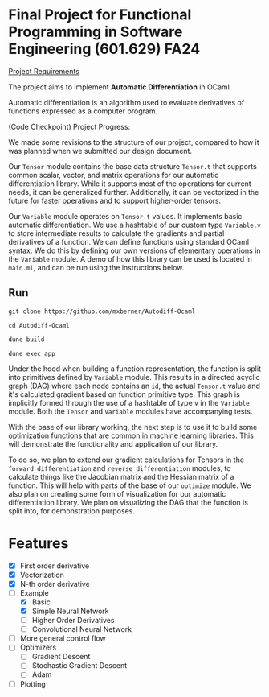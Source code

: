 # Final Project for Functional Programming in Software Engineering (601.629) FA24

[Project Requirements](https://pl.cs.jhu.edu/fpse/assignments/project.html)

The project aims to implement **Automatic Differentiation** in OCaml.

Automatic differentiation is an algorithm used to evaluate derivatives of functions expressed as a computer program. 

(Code Checkpoint) Project Progress: 

We made some revisions to the structure of our project, compared to how it was planned when we submitted our design document. 

Our `Tensor` module contains the base data structure `Tensor.t` that supports common scalar, vector, and matrix operations for our automatic differentiation library.
While it supports most of the operations for current needs, it can be generalized further. Additionally, it can be vectorized in the future for faster operations and to support higher-order tensors. 

Our `Variable` module operates on `Tensor.t` values. It implements basic automatic differentiation. 
We use a hashtable of our custom type `Variable.v` to store intermediate results to calculate the gradients and partial derivatives of a function.
We can define functions using standard OCaml syntax. We do this by defining our own versions of elementary operations in the `Variable` module. 
A demo of how this library can be used is located in `main.ml`, and can be run using the instructions below.

## Run

```
git clone https://github.com/mxberner/Autodiff-Ocaml
```
```
cd Autodiff-Ocaml
```
```
dune build
```
```
dune exec app
```

Under the hood when building a function representation, the function is split into primitives defined by `Variable` module. 
This results in a directed acyclic graph (DAG) where each node contains an `id`, the actual `Tensor.t` value and it's calculated gradient based on function primitive type.
This graph is implicitly formed through the use of a hashtable of type v in the `Variable` module. Both the `Tensor` and `Variable` modules have accompanying tests. 

With the base of our library working, the next step is to use it to build some optimization functions that are common in machine learning libraries. This will demonstrate the functionality and application of our library. 

To do so, we plan to extend our gradient calculations for Tensors in the `forward_differentiation` and `reverse_differentiation` modules, to calculate things like the Jacobian matrix and the Hessian matrix of a function. This will help with parts of the base of our `optimize` module. We also plan on creating some form of visualization for our automatic differentiation library. We plan on visualizing the DAG that the function is split into, for demonstration purposes. 

# Features

- [x] First order derivative
- [x] Vectorization
- [x] N-th order derivative
- [ ] Example
    - [x] Basic
    - [x] Simple Neural Network
    - [ ] Higher Order Derivatives
    - [ ] Convolutional Neural Network
- [ ] More general control flow
- [ ] Optimizers
    - [ ] Gradient Descent
    - [ ] Stochastic Gradient Descent
    - [ ] Adam
- [ ] Plotting